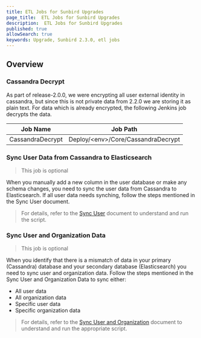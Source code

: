 ```yaml
---
title: ETL Jobs for Sunbird Upgrades
page_title:  ETL Jobs for Sunbird Upgrades
description:  ETL Jobs for Sunbird Upgrades
published: true
allowSearch: true
keywords: Upgrade, Sunbird 2.3.0, etl jobs
---
```


## Overview

### Cassandra Decrypt

As part of release-2.0.0, we were encrypting all user external identity in cassandra, but since this is not private data
from 2.2.0 we are storing it as plain text. For data which is already encrypted, the following Jenkins job decrypts the 
data.

Job Name | Job Path |
--- | --- |
CassandraDecrypt |  Deploy/\<env\>/Core/CassandraDecrypt |

### Sync User Data from Cassandra to Elasticsearch

>This job is optional

When you manually add a new column in the user database or make any schema changes, you need to sync the user data from Cassandra to Elasticsearch. If all user data needs synching, follow the steps mentioned in the Sync User document. 

>For details, refer to the [Sync User](/developer-docs/installation/sync_user.md) document to understand and run the script.

### Sync User and Organization Data

>This job is optional

When you identify that there is a mismatch of data in your primary (Cassandra) database and your secondary database (Elasticsearch) you need to sync user and organization data. Follow the steps mentioned in the Sync User and Organization Data to sync either:
- All user data
- All organization data
- Specific user data
- Specific organization data

>For details, refer to the [Sync User and Organization](/developer-docs/installation/sync_user.md) document to understand and run the appropriate script. 
